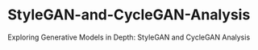 # StyleGAN-and-CycleGAN-Analysis
Exploring Generative Models in Depth: StyleGAN and CycleGAN Analysis

